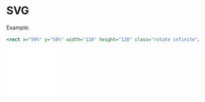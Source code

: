 SVG
===
Example:
~~~ svg
<rect x="50%" y="50%" width="128" height="128" class="rotate infinite"/>
~~~
<img src="example.svg"/>

